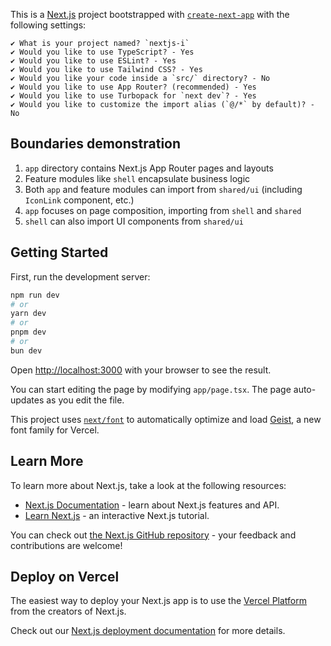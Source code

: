 This is a [Next.js](https://nextjs.org) project bootstrapped with [`create-next-app`](https://nextjs.org/docs/app/api-reference/cli/create-next-app) with the following settings:

```
✔ What is your project named? `nextjs-i`
✔ Would you like to use TypeScript? - Yes
✔ Would you like to use ESLint? - Yes
✔ Would you like to use Tailwind CSS? - Yes
✔ Would you like your code inside a `src/` directory? - No
✔ Would you like to use App Router? (recommended) - Yes
✔ Would you like to use Turbopack for `next dev`? - Yes
✔ Would you like to customize the import alias (`@/*` by default)? - No
```

## Boundaries demonstration

1. `app` directory contains Next.js App Router pages and layouts
2. Feature modules like `shell` encapsulate business logic
3. Both `app` and feature modules can import from `shared/ui` (including `IconLink` component, etc.)
4. `app` focuses on page composition, importing from `shell` and `shared`
5. `shell` can also import UI components from `shared/ui`

## Getting Started

First, run the development server:

```bash
npm run dev
# or
yarn dev
# or
pnpm dev
# or
bun dev
```

Open [http://localhost:3000](http://localhost:3000) with your browser to see the result.

You can start editing the page by modifying `app/page.tsx`. The page auto-updates as you edit the file.

This project uses [`next/font`](https://nextjs.org/docs/app/building-your-application/optimizing/fonts) to automatically optimize and load [Geist](https://vercel.com/font), a new font family for Vercel.

## Learn More

To learn more about Next.js, take a look at the following resources:

- [Next.js Documentation](https://nextjs.org/docs) - learn about Next.js features and API.
- [Learn Next.js](https://nextjs.org/learn) - an interactive Next.js tutorial.

You can check out [the Next.js GitHub repository](https://github.com/vercel/next.js) - your feedback and contributions are welcome!

## Deploy on Vercel

The easiest way to deploy your Next.js app is to use the [Vercel Platform](https://vercel.com/new?utm_medium=default-template&filter=next.js&utm_source=create-next-app&utm_campaign=create-next-app-readme) from the creators of Next.js.

Check out our [Next.js deployment documentation](https://nextjs.org/docs/app/building-your-application/deploying) for more details.
